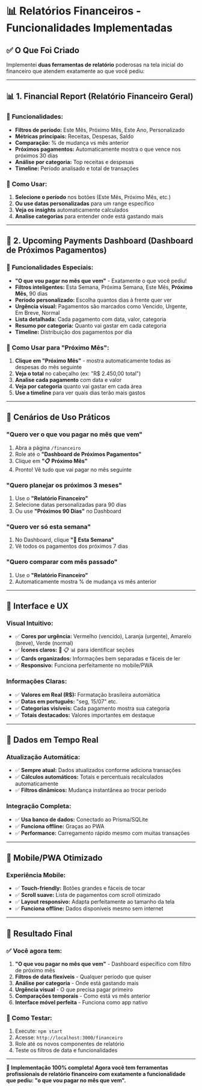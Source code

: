 # 📊 Relatórios Financeiros - Funcionalidades Implementadas

## ✅ O Que Foi Criado

Implementei **duas ferramentas de relatório** poderosas na tela inicial do financeiro que atendem exatamente ao que você pediu:

---

## 📊 **1. Financial Report (Relatório Financeiro Geral)**

### 🎯 **Funcionalidades:**

- **Filtros de período:** Este Mês, Próximo Mês, Este Ano, Personalizado
- **Métricas principais:** Receitas, Despesas, Saldo
- **Comparação:** % de mudança vs mês anterior
- **Próximos pagamentos:** Automaticamente mostra o que vence nos próximos 30 dias
- **Análise por categoria:** Top receitas e despesas
- **Timeline:** Período analisado e total de transações

### 🔧 **Como Usar:**

1. **Selecione o período** nos botões (Este Mês, Próximo Mês, etc.)
2. **Ou use datas personalizadas** para um range específico
3. **Veja os insights** automaticamente calculados
4. **Analise categorias** para entender onde está gastando mais

---

## 📅 **2. Upcoming Payments Dashboard (Dashboard de Próximos Pagamentos)**

### 🎯 **Funcionalidades Especiais:**

- **"O que vou pagar no mês que vem"** - Exatamente o que você pediu!
- **Filtros inteligentes:** Esta Semana, Próxima Semana, Este Mês, **Próximo Mês**, 90 dias
- **Período personalizado:** Escolha quantos dias à frente quer ver
- **Urgência visual:** Pagamentos são marcados como Vencido, Urgente, Em Breve, Normal
- **Lista detalhada:** Cada pagamento com data, valor, categoria
- **Resumo por categoria:** Quanto vai gastar em cada categoria
- **Timeline:** Distribuição dos pagamentos por dia

### 🔧 **Como Usar para "Próximo Mês":**

1. **Clique em "Próximo Mês"** - mostra automaticamente todas as despesas do mês seguinte
2. **Veja o total** no cabeçalho (ex: "R$ 2.450,00 total")
3. **Analise cada pagamento** com data e valor
4. **Veja por categoria** quanto vai gastar em cada área
5. **Use a timeline** para ver quais dias terão mais gastos

---

## 🎯 **Cenários de Uso Práticos**

### **"Quero ver o que vou pagar no mês que vem"**

1. Abra a página `/financeiro`
2. Role até o **"Dashboard de Próximos Pagamentos"**
3. Clique em **"📋 Próximo Mês"**
4. Pronto! Vê tudo que vai pagar no mês seguinte

### **"Quero planejar os próximos 3 meses"**

1. Use o **"Relatório Financeiro"**
2. Selecione datas personalizadas para 90 dias
3. Ou use **"Próximos 90 Dias"** no Dashboard

### **"Quero ver só esta semana"**

1. No Dashboard, clique **"📅 Esta Semana"**
2. Vê todos os pagamentos dos próximos 7 dias

### **"Quero comparar com mês passado"**

1. Use o **"Relatório Financeiro"**
2. Automaticamente mostra % de mudança vs mês anterior

---

## 🎨 **Interface e UX**

### **Visual Intuitivo:**

- ✅ **Cores por urgência:** Vermelho (vencido), Laranja (urgente), Amarelo (breve), Verde (normal)
- ✅ **Ícones claros:** 📅 📋 📊 para identificar seções
- ✅ **Cards organizados:** Informações bem separadas e fáceis de ler
- ✅ **Responsivo:** Funciona perfeitamente no mobile/PWA

### **Informações Claras:**

- ✅ **Valores em Real (R$):** Formatação brasileira automática
- ✅ **Datas em português:** "seg, 15/07" etc.
- ✅ **Categorias visíveis:** Cada pagamento mostra sua categoria
- ✅ **Totais destacados:** Valores importantes em destaque

---

## 🔄 **Dados em Tempo Real**

### **Atualização Automática:**

- ✅ **Sempre atual:** Dados atualizados conforme adiciona transações
- ✅ **Cálculos automáticos:** Totais e percentuais recalculados automaticamente
- ✅ **Filtros dinâmicos:** Mudança instantânea ao trocar período

### **Integração Completa:**

- ✅ **Usa banco de dados:** Conectado ao Prisma/SQLite
- ✅ **Funciona offline:** Graças ao PWA
- ✅ **Performance:** Carregamento rápido mesmo com muitas transações

---

## 📱 **Mobile/PWA Otimizado**

### **Experiência Mobile:**

- ✅ **Touch-friendly:** Botões grandes e fáceis de tocar
- ✅ **Scroll suave:** Lista de pagamentos com scroll otimizado
- ✅ **Layout responsivo:** Adapta perfeitamente ao tamanho da tela
- ✅ **Funciona offline:** Dados disponíveis mesmo sem internet

---

## 🎯 **Resultado Final**

### **✅ Você agora tem:**

1. **"O que vou pagar no mês que vem"** - Dashboard específico com filtro de próximo mês
2. **Filtros de data flexíveis** - Qualquer período que quiser
3. **Análise por categoria** - Onde está gastando mais
4. **Urgência visual** - O que precisa pagar primeiro
5. **Comparações temporais** - Como está vs mês anterior
6. **Interface móvel perfeita** - Funciona como app nativo

### **📱 Como Testar:**

1. Execute: `npm start`
2. Acesse: `http://localhost:3000/financeiro`
3. Role até os novos componentes de relatório
4. Teste os filtros de data e funcionalidades

---

**🎉 Implementação 100% completa! Agora você tem ferramentas profissionais de relatório financeiro com exatamente a funcionalidade que pediu: "o que vou pagar no mês que vem".**

